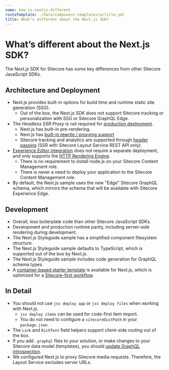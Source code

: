 ```yaml
---
name: how-is-nextjs-different
routeTemplate: ./data/component-templates/article.yml
title: What’s different about the Next.js SDK?
---
```

# What’s different about the Next.js SDK?
The Next.js SDK for Sitecore has some key differences from other Sitecore JavaScript SDKs.

## Architecture and Deployment
* Next.js provides built-in options for build time and runtime static site generation (SSG).
  * Out of the box, the Next.js SDK does not support Sitecore tracking or personalization with SSG or Sitecore GraphQL Edge.
* The _Headless SSR Proxy_ is not required for [production deployment](/docs/nextjs/deploying-to-production/deployment-options).
  * Next.js has built-in pre-rendering.
  * Next.js has [built-in rewrite / proxying support](https://nextjs.org/docs/api-reference/next.config.js/rewrites#rewriting-to-an-external-url) 
  * Sitecore tracking and analytics are supported through [header passing](/docs/nextjs/tracking-and-analytics/overview) (SSR with Sitecore Layout Service REST API only).
* [Experience Editor integration](/docs/nextjs/experience-editor/walkthrough) does not require a separate deployment, and only supports the [HTTP Rendering Engine](/docs/fundamentals/services/view-engine#http-rendering-engine).
  * There is no requirement to install node.js on your Sitecore Content Management role.
  * There is never a need to deploy your application to the Sitecore Content Management role.
* By default, the Next.js sample uses the new "Edge" Sitecore GraphQL schema, which mirrors the schema that will be available with Sitecore Experience Edge.

## Development
* Overall, less boilerplate code than other Sitecore JavaScript SDKs.
* Development and production runtime parity, including server-side rendering during development.
* The Next.js Styleguide sample has a simplified component filesystem structure.
* The Next.js Styleguide sample defaults to TypeScript, which is supported out of the box by Next.js.
* The Next.js Styleguide sample includes code generation for GraphQL schema types.
* A [container-based starter template](/docs/nextjs/getting-started-nextjs/walkthrough-dotnetnew/) is available for Next.js, which is optimized for a [Sitecore-first workflow](/docs/fundamentals/dev-workflows/sitecore-first/).

## In Detail
* You should not use `jss deploy app` or `jss deploy files` when working with Next.js.
  * `jss deploy items` can be used for code-first item import.
  * You do not need to configure a `sitecoreDistPath` in your `package.json`.
* The `Link` and `RichText` field helpers support client-side routing out of the box.
* If you add `.graphql` files to your solution, or make changes to your Sitecore data model (templates), you should [update GraphQL introspection](/docs/nextjs/graphql/sample-app/).
* We configured Next.js to proxy Sitecore media requests. Therefore, the Layout Service excludes server URLs.
